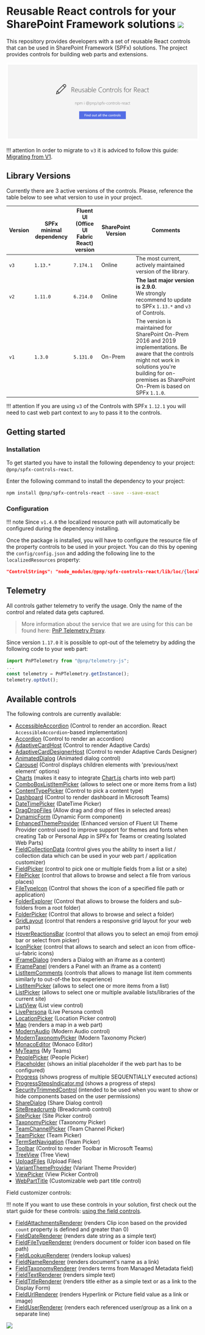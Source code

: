 # Reusable React controls for your SharePoint Framework solutions ![](https://img.shields.io/npm/v/@pnp/spfx-controls-react.svg)

This repository provides developers with a set of reusable React controls that can be used in SharePoint Framework (SPFx) solutions. The project provides controls for building web parts and extensions.

![Placeholder example](./assets/placeholder-intro.png)

!!! attention
    In order to migrate to `v3` it is adviced to follow this guide: [Migrating from V1](./guides/migrate-from-v1).

## Library Versions
Currently there are 3 active versions of the controls. Please, reference the table below to see what version to use in your project.

| Version | SPFx minimal dependency | Fluent UI (Office UI Fabric React) version | SharePoint Version | Comments |
| ------- | ----------------------- | ------------------------------------------ | ------------------ | -------- |
| `v3` | `1.13.*` | `7.174.1` | Online | The most current, actively maintained version of the library. |
| `v2` | `1.11.0` | `6.214.0` | Online | **The last major version is 2.9.0**.<br>We strongly recommend to update to SPFx `1.13.*` and `v3` of Controls. |
| `v1` | `1.3.0` | `5.131.0` | On-Prem | The version is maintained for SharePoint On-Prem 2016 and 2019 implementations. Be aware that the controls might not work in solutions you're building for on-premises as SharePoint On-Prem is based on SPFx `1.1.0`. |

!!! attention
    If you are using `v3` of the Controls with SPFx `1.12.1` you will need to cast web part context to `any` to pass it to the controls.

## Getting started

### Installation

To get started you have to install the following dependency to your project: `@pnp/spfx-controls-react`.

Enter the following command to install the dependency to your project:

```bash
npm install @pnp/spfx-controls-react --save --save-exact
```

### Configuration

!!! note
    Since `v1.4.0` the localized resource path will automatically be configured during the dependency installing.

Once the package is installed, you will have to configure the resource file of the property controls to be used in your project. You can do this by opening the `config/config.json` and adding the following line to the `localizedResources` property:

```json
"ControlStrings": "node_modules/@pnp/spfx-controls-react/lib/loc/{locale}.js"
```

## Telemetry

All controls gather telemetry to verify the usage. Only the name of the control and related data gets captured. 

> More information about the service that we are using for this can be found here: [PnP Telemetry Proxy](https://github.com/pnp/telemetry-proxy-node).

Since version `1.17.0` it is possible to opt-out of the telemetry by adding the following code to your web part:

```typescript
import PnPTelemetry from "@pnp/telemetry-js";
...
const telemetry = PnPTelemetry.getInstance();
telemetry.optOut();
```

## Available controls

The following controls are currently available:

- [AccessibleAccordion](./controls/AccessibleAccordion) (Control to render an accordion. React `AccessibleAccordion`-based implementation)
- [Accordion](./controls/Accordion) (Control to render an accordion)
- [AdaptiveCardHost](./controls/AdaptiveCardHost.md) (Control to render Adaptive Cards)
- [AdaptiveCardDesignerHost](./controls/AdaptiveCardDesignerHost.md) (Control to render Adaptive Cards Designer)
- [AnimatedDialog](./controls/AnimatedDialog) (Animated dialog control)
- [Carousel](./controls/Carousel) (Control displays children elements with 'previous/next element' options)
- [Charts](./controls/ChartControl) (makes it easy to integrate [Chart.js](https://www.chartjs.org/) charts into web part)
- [ComboBoxListItemPicker](./controls/ComboBoxListItemPicker) (allows to select one or more items from a list)
- [ContentTypePicker](./controls/ContentTypePicker) (Control to pick a content type)
- [Dashboard](./controls/Dashboard) (Control to render dashboard in Microsoft Teams)
- [DateTimePicker](./controls/DateTimePicker) (DateTime Picker)
- [DragDropFiles](./controls/DragDropFiles) (Allow drag and drop of files in selected areas)
- [DynamicForm](./controls/DynamicForm) (Dynamic Form component)
- [EnhancedThemeProvider](./controls/EnhancedThemeProvider) (Enhanced version of Fluent UI Theme Provider control used to improve support for themes and fonts when creating Tab or Personal App in SPFx for Teams or creating Isolated Web Parts)
- [FieldCollectionData](./controls/FieldCollectionData) (control gives you the ability to insert a list / collection data which can be used in your web part / application customizer)
- [FieldPicker](./controls/FieldPicker) (control to pick one or multiple fields from a list or a site)
- [FilePicker](./controls/FilePicker) (control that allows to browse and select a file from various places)
- [FileTypeIcon](./controls/FileTypeIcon) (Control that shows the icon of a specified file path or application)
- [FolderExplorer](./controls/FolderExplorer) (Control that allows to browse the folders and sub-folders from a root folder)
- [FolderPicker](./controls/FolderPicker) (Control that allows to browse and select a folder)
- [GridLayout](./controls/GridLayout) (control that renders a responsive grid layout for your web parts)
- [HoverReactionsBar](./controls/HoverReactionsBar) (control that allows you to select an emoji from emoji bar or select from picker)
- [IconPicker](./controls/IconPicker) (control that allows to search and select an icon from office-ui-fabric icons)
- [IFrameDialog](./controls/IFrameDialog) (renders a Dialog with an iframe as a content)
- [IFramePanel](./controls/IFramePanel) (renders a Panel with an iframe as a content)
- [ListItemComments](./controls/ListItemComments) (controls that allows to manage list item comments similarly to out-of-the box experience)
- [ListItemPicker](./controls/ListItemPicker) (allows to select one or more items from a list)
- [ListPicker](./controls/ListPicker) (allows to select one or multiple available lists/libraries of the current site)
- [ListView](./controls/ListView) (List view control)
- [LivePersona](./controls/LivePersona) (Live Persona control)
- [LocationPicker](./controls/LocationPicker) (Location Picker control)
- [Map](./controls/Map) (renders a map in a web part)
- [ModernAudio](./controls/ModernAudio) (Modern Audio control)
- [ModernTaxonomyPicker](./controls/ModernTaxonomyPicker) (Modern Taxonomy Picker)
- [MonacoEditor](./controls/MonacoEditor) (Monaco Editor)
- [MyTeams](./controls/MyTeams) (My Teams)
- [PeoplePicker](./controls/PeoplePicker) (People Picker)
- [Placeholder](./controls/Placeholder) (shows an initial placeholder if the web part has to be configured)
- [Progress](./controls/Progress) (shows progress of multiple SEQUENTIALLY executed actions)
- [ProgressStepsIndicator.md](./controls/ProgressStepsIndicator) (shows a progress of steps)
- [SecurityTrimmedControl](./controls/SecurityTrimmedControl) (intended to be used when you want to show or hide components based on the user permissions)
- [ShareDialog](./controls/ShareDialog) (Share Dialog control)
- [SiteBreadcrumb](./controls/SiteBreadcrumb) (Breadcrumb control)
- [SitePicker](./controls/SitePicker) (Site Picker control)
- [TaxonomyPicker](./controls/TaxonomyPicker) (Taxonomy Picker)
- [TeamChannelPicker](./controls/TeamChannelPicker) (Team Channel Picker)
- [TeamPicker](./controls/TeamPicker) (Team Picker)
- [TermSetNavigation](./controls/TermSetNavigation) (Team Picker)
- [Toolbar](./controls/Toolbar) (Control to render Toolbar in Microsoft Teams)
- [TreeView](./controls/TreeView) (Tree View)
- [UploadFiles](./controls/UploadFiles) (Upload Files)
- [VariantThemeProvider](./controls/VariantThemeProvider) (Variant Theme Provider)
- [ViewPicker](./controls/ViewPicker.md) (View Picker Control)
- [WebPartTitle](./controls/WebPartTitle) (Customizable web part title control)


Field customizer controls:

!!! note
    If you want to use these controls in your solution, first check out the start guide for these controls: [using the field controls](./controls/fields/main).

- [FieldAttachmentsRenderer](./controls/fields/FieldAttachmentsRenderer) (renders Clip icon based on the provided `count` property is defined and greater than 0)
- [FieldDateRenderer](./controls/fields/FieldDateRenderer) (renders date string as a simple text)
- [FieldFileTypeRenderer](./controls/fields/FieldFileTypeRenderer) (renders document or folder icon based on file path)
- [FieldLookupRenderer](./controls/fields/FieldLookupRenderer) (renders lookup values)
- [FieldNameRenderer](./controls/fields/FieldNameRenderer) (renders document's name as a link)
- [FieldTaxonomyRenderer](./controls/fields/FieldTaxonomyRenderer) (renders terms from Managed Metadata field)
- [FieldTextRenderer](./controls/fields/FieldTextRenderer) (renders simple text)
- [FieldTitleRenderer](./controls/fields/FieldTitleRenderer) (renders title either as a simple text or as a link to the Display Form)
- [FieldUrlRenderer](./controls/fields/FieldUrlRenderer) (renders Hyperlink or Picture field value as a link or image)
- [FieldUserRenderer](./controls/fields/FieldUserRenderer) (renders each referenced user/group as a link on a separate line)

![](https://telemetry.sharepointpnp.com/sp-dev-fx-controls-react/wiki)
